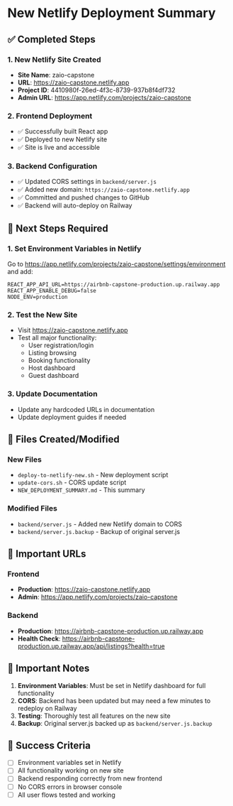 # New Netlify Deployment Summary

## ✅ Completed Steps

### 1. New Netlify Site Created
- **Site Name**: zaio-capstone
- **URL**: https://zaio-capstone.netlify.app
- **Project ID**: 4410980f-26ed-4f3c-8739-937b8f4df732
- **Admin URL**: https://app.netlify.com/projects/zaio-capstone

### 2. Frontend Deployment
- ✅ Successfully built React app
- ✅ Deployed to new Netlify site
- ✅ Site is live and accessible

### 3. Backend Configuration
- ✅ Updated CORS settings in `backend/server.js`
- ✅ Added new domain: `https://zaio-capstone.netlify.app`
- ✅ Committed and pushed changes to GitHub
- ✅ Backend will auto-deploy on Railway

## 🔧 Next Steps Required

### 1. Set Environment Variables in Netlify
Go to https://app.netlify.com/projects/zaio-capstone/settings/environment and add:

```
REACT_APP_API_URL=https://airbnb-capstone-production.up.railway.app
REACT_APP_ENABLE_DEBUG=false
NODE_ENV=production
```

### 2. Test the New Site
- Visit https://zaio-capstone.netlify.app
- Test all major functionality:
  - User registration/login
  - Listing browsing
  - Booking functionality
  - Host dashboard
  - Guest dashboard

### 3. Update Documentation
- Update any hardcoded URLs in documentation
- Update deployment guides if needed

## 📁 Files Created/Modified

### New Files
- `deploy-to-netlify-new.sh` - New deployment script
- `update-cors.sh` - CORS update script
- `NEW_DEPLOYMENT_SUMMARY.md` - This summary

### Modified Files
- `backend/server.js` - Added new Netlify domain to CORS
- `backend/server.js.backup` - Backup of original server.js

## 🔗 Important URLs

### Frontend
- **Production**: https://zaio-capstone.netlify.app
- **Admin**: https://app.netlify.com/projects/zaio-capstone

### Backend
- **Production**: https://airbnb-capstone-production.up.railway.app
- **Health Check**: https://airbnb-capstone-production.up.railway.app/api/listings?health=true

## 🚨 Important Notes

1. **Environment Variables**: Must be set in Netlify dashboard for full functionality
2. **CORS**: Backend has been updated but may need a few minutes to redeploy on Railway
3. **Testing**: Thoroughly test all features on the new site
4. **Backup**: Original server.js backed up as `backend/server.js.backup`

## 🎯 Success Criteria

- [ ] Environment variables set in Netlify
- [ ] All functionality working on new site
- [ ] Backend responding correctly from new frontend
- [ ] No CORS errors in browser console
- [ ] All user flows tested and working
